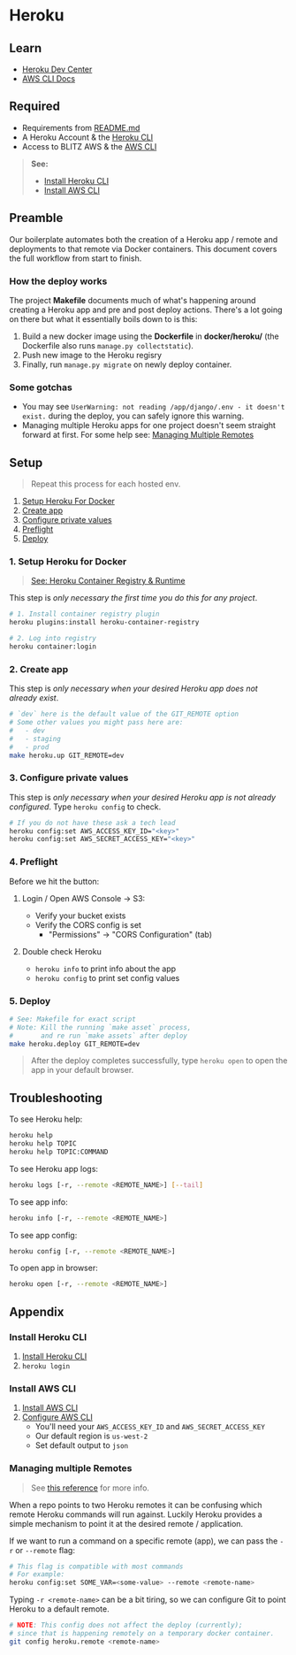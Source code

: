 [Heroku CLI]: https://devcenter.heroku.com/articles/heroku-cli "Heroku CLI Homepage"
[AWS CLI]: http://docs.aws.amazon.com/cli/latest/userguide/installing.html "AWS CLI Install"

# Heroku

## Learn

- [Heroku Dev Center](https://devcenter.heroku.com/)
- [AWS CLI Docs](http://docs.aws.amazon.com/cli/)

## Required

- Requirements from [README.md](../README.md)
- A Heroku Account & the [Heroku CLI]
- Access to BLITZ AWS & the [AWS CLI] 

> __See:__
> 
> - [Install Heroku CLI](#install-heroku-cli)
> - [Install AWS CLI](#install-aws-cli)

## Preamble

Our boilerplate automates both the creation of a Heroku app / remote and deployments to that remote via Docker containers. This document covers the full workflow from start to finish. 

### How the deploy works

The project __Makefile__ documents much of what's happening around creating a Heroku app and pre and post deploy actions. There's a lot going on there but what it essentially boils down to is this:

1. Build a new docker image using the __Dockerfile__ in __docker/heroku/__ (the Dockerfile also runs `manage.py collectstatic`).
2. Push new image to the Heroku regisry
3. Finally, run `manage.py migrate` on newly deploy container.

### Some gotchas

* You may see `UserWarning: not reading /app/django/.env - it doesn't exist.` during the deploy, you can safely ignore this warning.
* Managing multiple Heroku apps for one project doesn't seem straight forward at first. For some help see: [Managing Multiple Remotes](#managing-multiple-remotes)

## Setup

> Repeat this process for each hosted env.

1. [Setup Heroku For Docker](#1-setup-heroku-for-docker)
2. [Create app](#2-create-app)
3. [Configure private values](#3-configure-private-values)
4. [Preflight](#4-preflight)
5. [Deploy](#5-deploy)

### 1. Setup Heroku for Docker

> [See: Heroku Container Registry & Runtime](https://devcenter.heroku.com/articles/container-registry-and-runtime)

This step is _only necessary the first time you do this for any project_.

```bash
# 1. Install container registry plugin
heroku plugins:install heroku-container-registry

# 2. Log into registry
heroku container:login
```

### 2. Create app

This step is _only necessary when your desired Heroku app does not already exist_.

```bash
# `dev` here is the default value of the GIT_REMOTE option
# Some other values you might pass here are:
#   - dev
#   - staging
#   - prod
make heroku.up GIT_REMOTE=dev
```

### 3. Configure private values

This step is _only necessary when your desired Heroku app is not already configured_. Type `heroku config` to check.

```bash
# If you do not have these ask a tech lead
heroku config:set AWS_ACCESS_KEY_ID="<key>"
heroku config:set AWS_SECRET_ACCESS_KEY="<key>"
```

### 4. Preflight

Before we hit the button:

1. Login / Open AWS Console → S3:
    + Verify your bucket exists
    + Verify the CORS config is set 
        - "Permissions" → "CORS Configuration" (tab)

2. Double check Heroku
    + `heroku info` to print info about the app
    + `heroku config` to print set config values

### 5. Deploy

```bash
# See: Makefile for exact script
# Note: Kill the running `make asset` process, 
#       and re run `make assets` after deploy
make heroku.deploy GIT_REMOTE=dev
```

> After the deploy completes successfully, type `heroku open` to open the app in your default browser.

## Troubleshooting

To see Heroku help:

```bash
heroku help
heroku help TOPIC
heroku help TOPIC:COMMAND
```

To see Heroku app logs: 

```bash
heroku logs [-r, --remote <REMOTE_NAME>] [--tail]
```

To see app info:

```bash
heroku info [-r, --remote <REMOTE_NAME>]
```

To see app config:

```bash
heroku config [-r, --remote <REMOTE_NAME>]
```

To open app in browser:

```bash
heroku open [-r, --remote <REMOTE_NAME>]
```

## Appendix

### Install Heroku CLI

1. [Install Heroku CLI](https://devcenter.heroku.com/articles/heroku-cli)
2. `heroku login`

### Install AWS CLI

1. [Install AWS CLI](http://docs.aws.amazon.com/cli/latest/userguide/installing.html)
2. [Configure AWS CLI](http://docs.aws.amazon.com/cli/latest/userguide/cli-chap-getting-started.html#cli-quick-configuration)
    + You'll need your `AWS_ACCESS_KEY_ID` and `AWS_SECRET_ACCESS_KEY`
    + Our default region is `us-west-2`
    + Set default output to `json`

### Managing multiple Remotes

>  See [this reference](https://devcenter.heroku.com/articles/multiple-environments) for more info.

When a repo points to two Heroku remotes it can be confusing which remote Heroku commands will run against. Luckily Heroku provides a simple mechanism to point it at the desired remote / application.

If we want to run a command on a specific remote (app), we can pass the `-r` or `--remote` flag:

```bash
# This flag is compatible with most commands
# For example:
heroku config:set SOME_VAR=<some-value> --remote <remote-name> 
```

Typing `-r <remote-name>` can be a bit tiring, so we can configure Git to point Heroku to a default remote.

```bash
# NOTE: This config does not affect the deploy (currently);
# since that is happening remotely on a temporary docker container.
git config heroku.remote <remote-name>
```
